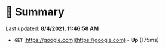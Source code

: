 # 📖 Summary
Last updated: **8/4/2021, 11:46:58 AM**

- `GET` [https://google.com](https://google.com) - **Up** (175ms)
